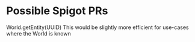 Possible Spigot PRs
===================

World.getEntity(UUID)
This would be slightly more efficient for use-cases where the World is known